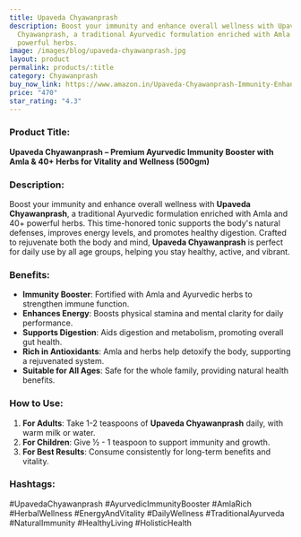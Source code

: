 ```yaml
---
title: Upaveda Chyawanprash
description: Boost your immunity and enhance overall wellness with Upaveda
  Chyawanprash, a traditional Ayurvedic formulation enriched with Amla and 40+
  powerful herbs.
image: /images/blog/upaveda-chyawanprash.jpg
layout: product
permalink: products/:title
category: Chyawanprash
buy_now_link: https://www.amazon.in/Upaveda-Chyawanprash-Immunity-Enhances-Strength/dp/B0C393N9GQ/ref=sr_1_51?crid=1A6EBHCVM05PF&tag=ayushmonk-21
price: "470"
star_rating: "4.3"
---
```

### Product Title:
**Upaveda Chyawanprash – Premium Ayurvedic Immunity Booster with Amla & 40+ Herbs for Vitality and Wellness (500gm)**

### Description:
Boost your immunity and enhance overall wellness with **Upaveda Chyawanprash**, a traditional Ayurvedic formulation enriched with Amla and 40+ powerful herbs. This time-honored tonic supports the body's natural defenses, improves energy levels, and promotes healthy digestion. Crafted to rejuvenate both the body and mind, **Upaveda Chyawanprash** is perfect for daily use by all age groups, helping you stay healthy, active, and vibrant.

### Benefits:
- **Immunity Booster**: Fortified with Amla and Ayurvedic herbs to strengthen immune function.
- **Enhances Energy**: Boosts physical stamina and mental clarity for daily performance.
- **Supports Digestion**: Aids digestion and metabolism, promoting overall gut health.
- **Rich in Antioxidants**: Amla and herbs help detoxify the body, supporting a rejuvenated system.
- **Suitable for All Ages**: Safe for the whole family, providing natural health benefits.

### How to Use:
1. **For Adults**: Take 1-2 teaspoons of **Upaveda Chyawanprash** daily, with warm milk or water.
2. **For Children**: Give ½ - 1 teaspoon to support immunity and growth.
3. **For Best Results**: Consume consistently for long-term benefits and vitality.

### Hashtags:
#UpavedaChyawanprash #AyurvedicImmunityBooster #AmlaRich #HerbalWellness #EnergyAndVitality #DailyWellness #TraditionalAyurveda #NaturalImmunity #HealthyLiving #HolisticHealth
